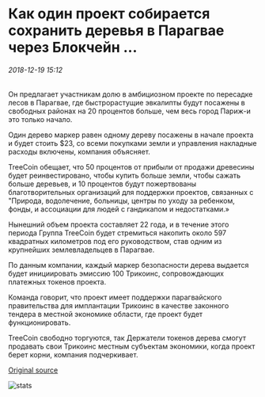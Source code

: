 # Как один проект собирается сохранить деревья в Парагвае через Блокчейн ...

###### 2018-12-19 15:12

Он предлагает участникам долю в амбициозном проекте по пересадке лесов в Парагвае, где быстрорастущие эвкалипты будут посажены в свободных районах на 20 процентов больше, чем весь город Париж-и это только начало.

Один дерево маркер равен одному дереву посажены в начале проекта и будет стоить $23, со всеми покупками земли и управления накладные расходы включены, компания объясняет.

TreeCoin обещает, что 50 процентов от прибыли от продажи древесины будет реинвестировано, чтобы купить больше земли, чтобы сажать больше деревьев, и 10 процентов будут пожертвованы благотворительных организаций для поддержки проектов, связанных с "Природа, водолечение, больницы, центры по уходу за ребенком, фонды, и ассоциации для людей с гандикапом и недостатками.»

Нынешний объем проекта составляет 22 года, и в течение этого периода Группа TreeCoin будет стремиться накопить около 597 квадратных километров под его руководством, став одним из крупнейших землевладельцев в Парагвае.

По данным компании, каждый маркер безопасности дерева выдается будет инициировать эмиссию 100 Трикоинс, сопровождающих платежных токенов проекта.

Команда говорит, что проект имеет поддержки парагвайского правительства для имплантации Трикоинс в качестве законного тендера в местной экономике области, где проект будет функционировать.

TreeCoin свободно торгуются, так Держатели токенов дерева смогут продавать свои Трикоинс местным субъектам экономики, когда проект берет корни, компания подчеркивает.

[Original source](https://cointelegraph.com/news/how-one-project-is-going-to-save-trees-in-paraguay-via-blockchain)

![stats](https://c.statcounter.com/11760860/0/a89fa40b/1/ "stats")